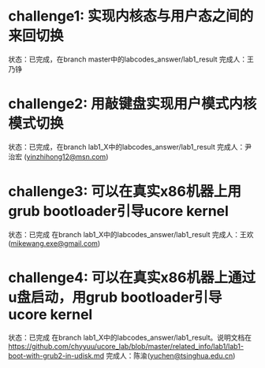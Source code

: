 challenge1: 实现内核态与用户态之间的来回切换
===================================================
状态：已完成，在branch master中的labcodes_answer/lab1_result
完成人：王乃铮

challenge2: 用敲键盘实现用户模式内核模式切换
===================================================
状态：已完成，在branch lab1_X中的labcodes_answer/lab1_result
完成人：尹治宏 (yinzhihong12@msn.com)


challenge3: 可以在真实x86机器上用grub bootloader引导ucore kernel
===================================================
状态：已完成 在branch lab1_X中的labcodes_answer/lab1_result
完成人：王欢 (mikewang.exe@gmail.com)

challenge4: 可以在真实x86机器上通过u盘启动，用grub bootloader引导ucore kernel
===================================================
状态：已完成 在branch lab1_X中的labcodes_answer/lab1_result。说明文档在
https://github.com/chyyuu/ucore_lab/blob/master/related_info/lab1/lab1-boot-with-grub2-in-udisk.md
完成人：陈渝(yuchen@tsinghua.edu.cn)
